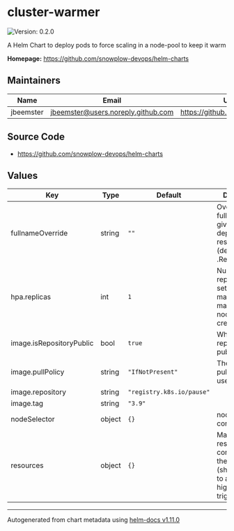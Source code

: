 # cluster-warmer

![Version: 0.2.0](https://img.shields.io/badge/Version-0.2.0-informational?style=flat-square)

A Helm Chart to deploy pods to force scaling in a node-pool to keep it warm

**Homepage:** <https://github.com/snowplow-devops/helm-charts>

## Maintainers

| Name | Email | Url |
| ---- | ------ | --- |
| jbeemster | <jbeemster@users.noreply.github.com> | <https://github.com/jbeemster> |

## Source Code

* <https://github.com/snowplow-devops/helm-charts>

## Values

| Key | Type | Default | Description |
|-----|------|---------|-------------|
| fullnameOverride | string | `""` | Overrides the full-name given to the deployment resources (default: .Release.Name) |
| hpa.replicas | int | `1` | Number of replicas to setup to manage how many warm nodes are created |
| image.isRepositoryPublic | bool | `true` | Whether the repository is public |
| image.pullPolicy | string | `"IfNotPresent"` | The image pullPolicy to use |
| image.repository | string | `"registry.k8s.io/pause"` |  |
| image.tag | string | `"3.9"` |  |
| nodeSelector | object | `{}` | nodeSelector configuration |
| resources | object | `{}` | Map of resource constraints for the warm pods (should be set to a sufficiently high number to trigger scaling) |

----------------------------------------------
Autogenerated from chart metadata using [helm-docs v1.11.0](https://github.com/norwoodj/helm-docs/releases/v1.11.0)
